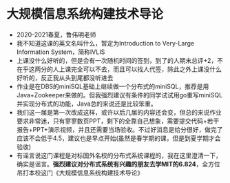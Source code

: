 # 大规模信息系统构建技术导论

- 2020-2021春夏，鲁伟明老师
- 我不知道这课的英文名叫什么，暂定为Introduction to Very-Large Information System，简称IVLIS
- 上课没什么好听的，但是会有一次随机时间的签到，到了的人期末总评+2，不在乎这两分的人上课完全可以不去，而且可以找人代签，除此之外上课没什么好听的，反正我从头到尾都没听进去
- 作业是在DBS的miniSQL基础上继续做一个分布式的miniSQL，推荐是用Java+Zookeeper来做的。但我强烈建议有条件的同学试试用go重写miniSQL并实现分布式的功能，Java总的来说还是比较笨重。
- 我们这一届是第一次改成这样，或许以后几届的内容还会变，但总的来说作业要求非常迷，只有寥寥数页PPT，剩下的全靠自己想象，需要提交代码+若干报告+PPT+演示视频，并且还需要当场验收。不过好消息是给分很好，做完了应该不会低于4.5，建议也是早点开始(虽然是春学期的课，但是到夏学期才会验收)
- 有谣言说这门课程是对标国外名校的分布式系统课程的，我在这里澄清一下，确实是谣言。**强烈建议对分布式系统有兴趣的朋友去学MIT的6.824**，全方位吊打本校这门《大规模信息系统构建技术导论》

